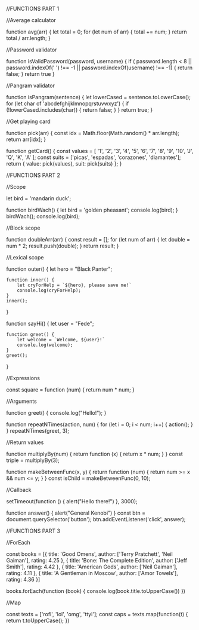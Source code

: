 

//FUNCTIONS PART 1


//Average calculator

function avg(arr) {
    let total = 0;
    for (let num of arr) {
        total += num;
    }
    return total / arr.length;
}

//Password validator

function isValidPassword(password, username) {
    if (
        password.length < 8 ||
        password.indexOf(' ') !== -1 ||
        password.indexOf(username) !== -1) {
        return false;
    }
    return true
}

//Pangram validator

function isPangram(sentence) {
    let lowerCased = sentence.toLowerCase();
    for (let char of 'abcdefghijklmnopqrstuvwxyz') {
        if (!lowerCased.includes(char)) {
            return false;
        }
    }
    return true;
}

//Get playing card

function pick(arr) {
    const idx = Math.floor(Math.random() * arr.length);
    return arr[idx];
}

function getCard() {
    const values = [
        '1', '2', '3', '4', '5', '6', '7', '8', '9', '10',
        'J', 'Q', 'K', 'A'
    ];
    const suits = ['picas', 'espadas', 'corazones', 'diamantes'];
    return { value: pick(values), suit: pick(suits) };
}


//FUNCTIONS PART 2


//Scope

let bird = 'mandarin duck';

function birdWach() {
    let bird = 'golden pheasant';
    console.log(bird);
}
birdWach();
console.log(bird);

//Block scope

function doubleArr(arr) {
    const result = [];
    for (let num of arr) {
        let double = num * 2;
        result.push(double);
    }
    return result;
}

//Lexical scope

function outer() {
    let hero = "Black Panter";

    function inner() {
        let cryForHelp = `${hero}, please save me!`
        console.log(cryForHelp);
    }
    inner();
}


function sayHi() {
    let user = "Fede";

    function greet() {
        let welcome = `Welcome, ${user}!`
        console.log(welcome);
    }
    greet();
}

//Expressions

const square = function (num) {
    return num * num;
}

//Arguments

function greet() {
    console.log("Hello!");
}

function repeatNTimes(action, num) {
    for (let i = 0; i < num; i++) {
        action();
    }
}
repeatNTimes(greet, 3);

//Return values

function multiplyBy(num) {
    return function (x) {
        return x * num;
    }
}
const triple = multiplyBy(3);


function makeBetweenFunc(x, y) {
    return function (num) {
        return num >= x && num <= y;
    }
}
const isChild = makeBetweenFunc(0, 10);

//Callback

setTimeout(function () {
    alert("Hello there!")
}, 3000);

function answer() {
    alert("General Kenobi")
}
const btn = document.querySelector('button');
btn.addEventListener('click', answer);


//FUNCTIONS PART 3


//ForEach

const books = [{
    title: 'Good Omens',
    author: ['Terry Pratchett', 'Neil Gaiman'],
    rating: 4.25
},
{
    title: 'Bone: The Complete Edition',
    author: ['Jeff Smith'],
    rating: 4.42
},
{
    title: 'American Gods',
    author: ['Neil Gaiman'],
    rating: 4.11
},
{
    title: 'A Gentleman in Moscow',
    author: ['Amor Towels'],
    rating: 4.36
}]

books.forEach(function (book) {
    console.log(book.title.toUpperCase())
})

//Map

const texts = ['rofl', 'lol', 'omg', 'ttyl'];
const caps = texts.map(function(t) {
    return t.toUpperCase();
})
